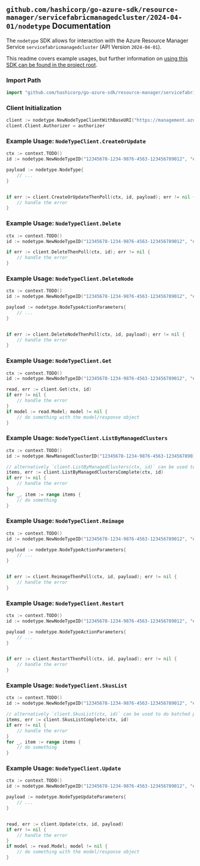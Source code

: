 
## `github.com/hashicorp/go-azure-sdk/resource-manager/servicefabricmanagedcluster/2024-04-01/nodetype` Documentation

The `nodetype` SDK allows for interaction with the Azure Resource Manager Service `servicefabricmanagedcluster` (API Version `2024-04-01`).

This readme covers example usages, but further information on [using this SDK can be found in the project root](https://github.com/hashicorp/go-azure-sdk/tree/main/docs).

### Import Path

```go
import "github.com/hashicorp/go-azure-sdk/resource-manager/servicefabricmanagedcluster/2024-04-01/nodetype"
```


### Client Initialization

```go
client := nodetype.NewNodeTypeClientWithBaseURI("https://management.azure.com")
client.Client.Authorizer = authorizer
```


### Example Usage: `NodeTypeClient.CreateOrUpdate`

```go
ctx := context.TODO()
id := nodetype.NewNodeTypeID("12345678-1234-9876-4563-123456789012", "example-resource-group", "managedClusterValue", "nodeTypeValue")

payload := nodetype.NodeType{
	// ...
}


if err := client.CreateOrUpdateThenPoll(ctx, id, payload); err != nil {
	// handle the error
}
```


### Example Usage: `NodeTypeClient.Delete`

```go
ctx := context.TODO()
id := nodetype.NewNodeTypeID("12345678-1234-9876-4563-123456789012", "example-resource-group", "managedClusterValue", "nodeTypeValue")

if err := client.DeleteThenPoll(ctx, id); err != nil {
	// handle the error
}
```


### Example Usage: `NodeTypeClient.DeleteNode`

```go
ctx := context.TODO()
id := nodetype.NewNodeTypeID("12345678-1234-9876-4563-123456789012", "example-resource-group", "managedClusterValue", "nodeTypeValue")

payload := nodetype.NodeTypeActionParameters{
	// ...
}


if err := client.DeleteNodeThenPoll(ctx, id, payload); err != nil {
	// handle the error
}
```


### Example Usage: `NodeTypeClient.Get`

```go
ctx := context.TODO()
id := nodetype.NewNodeTypeID("12345678-1234-9876-4563-123456789012", "example-resource-group", "managedClusterValue", "nodeTypeValue")

read, err := client.Get(ctx, id)
if err != nil {
	// handle the error
}
if model := read.Model; model != nil {
	// do something with the model/response object
}
```


### Example Usage: `NodeTypeClient.ListByManagedClusters`

```go
ctx := context.TODO()
id := nodetype.NewManagedClusterID("12345678-1234-9876-4563-123456789012", "example-resource-group", "managedClusterValue")

// alternatively `client.ListByManagedClusters(ctx, id)` can be used to do batched pagination
items, err := client.ListByManagedClustersComplete(ctx, id)
if err != nil {
	// handle the error
}
for _, item := range items {
	// do something
}
```


### Example Usage: `NodeTypeClient.Reimage`

```go
ctx := context.TODO()
id := nodetype.NewNodeTypeID("12345678-1234-9876-4563-123456789012", "example-resource-group", "managedClusterValue", "nodeTypeValue")

payload := nodetype.NodeTypeActionParameters{
	// ...
}


if err := client.ReimageThenPoll(ctx, id, payload); err != nil {
	// handle the error
}
```


### Example Usage: `NodeTypeClient.Restart`

```go
ctx := context.TODO()
id := nodetype.NewNodeTypeID("12345678-1234-9876-4563-123456789012", "example-resource-group", "managedClusterValue", "nodeTypeValue")

payload := nodetype.NodeTypeActionParameters{
	// ...
}


if err := client.RestartThenPoll(ctx, id, payload); err != nil {
	// handle the error
}
```


### Example Usage: `NodeTypeClient.SkusList`

```go
ctx := context.TODO()
id := nodetype.NewNodeTypeID("12345678-1234-9876-4563-123456789012", "example-resource-group", "managedClusterValue", "nodeTypeValue")

// alternatively `client.SkusList(ctx, id)` can be used to do batched pagination
items, err := client.SkusListComplete(ctx, id)
if err != nil {
	// handle the error
}
for _, item := range items {
	// do something
}
```


### Example Usage: `NodeTypeClient.Update`

```go
ctx := context.TODO()
id := nodetype.NewNodeTypeID("12345678-1234-9876-4563-123456789012", "example-resource-group", "managedClusterValue", "nodeTypeValue")

payload := nodetype.NodeTypeUpdateParameters{
	// ...
}


read, err := client.Update(ctx, id, payload)
if err != nil {
	// handle the error
}
if model := read.Model; model != nil {
	// do something with the model/response object
}
```
